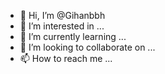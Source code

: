- 👋 Hi, I’m @Gihanbbh
- 👀 I’m interested in ...
- 🌱 I’m currently learning ...
- 💞️ I’m looking to collaborate on ...
- 📫 How to reach me ...

<!---
Gihanbbh/Gihanbbh is a ✨ special ✨ repository because its `README.md` (this file) appears on your GitHub profile.
You can click the Preview link to take a look at your changes.
--->
